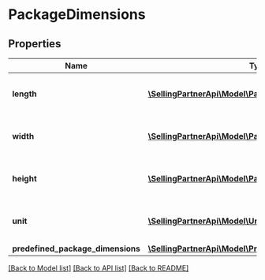 # PackageDimensions

## Properties
Name | Type | Description | Notes
------------ | ------------- | ------------- | -------------
**length** | [**\SellingPartnerApi\Model\PackageDimension**](PackageDimension.md) | The length dimension. If you don&#39;t specify PredefinedPackageDimensions, you must specify the Length. | [optional] 
**width** | [**\SellingPartnerApi\Model\PackageDimension**](PackageDimension.md) | The width dimension. If you don&#39;t specify PredefinedPackageDimensions, you must specify the Width. | [optional] 
**height** | [**\SellingPartnerApi\Model\PackageDimension**](PackageDimension.md) | The height dimension. If you don&#39;t specify PredefinedPackageDimensions, you must specify the Height. | [optional] 
**unit** | [**\SellingPartnerApi\Model\UnitOfLength**](UnitOfLength.md) | The unit of measurement. If you don&#39;t specify PredefinedPackageDimensions, you must specify the Unit. | [optional] 
**predefined_package_dimensions** | [**\SellingPartnerApi\Model\PredefinedPackageDimensions**](PredefinedPackageDimensions.md) |  | [optional] 

[[Back to Model list]](../README.md#documentation-for-models) [[Back to API list]](../README.md#documentation-for-api-endpoints) [[Back to README]](../README.md)


